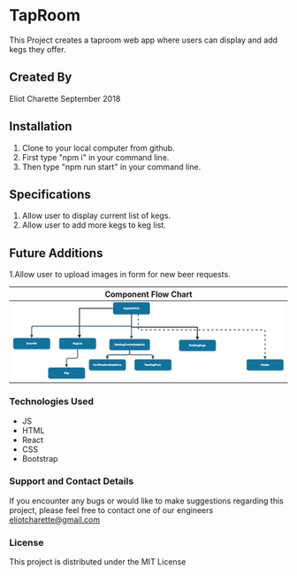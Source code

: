 # TapRoom

This Project creates a taproom web app where users can display and add kegs they offer.
## Created By
Eliot Charette
September 2018

## Installation
1. Clone to your local computer from github.
2. First type "npm i" in your command line.
3. Then type "npm run start" in your command line.


## Specifications

1. Allow user to display current list of kegs.
2. Allow user to add more kegs to keg list.

## Future Additions

1.Allow user to upload images in form for new beer requests.


| Component Flow Chart|
|-----------|
|![alt text](./src/assets/ComponentChart.png)|
### Technologies Used

* JS
* HTML
* React
* CSS
* Bootstrap

### Support and Contact Details
If you encounter any bugs or would like to make suggestions regarding this project, please feel free to contact one of our engineers eliotcharette@gmail.com

### License

This project is distributed under the MIT License

